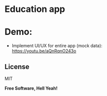 # Education app

# Demo:
 * Implement UI/UX for entire app (mock data): https://youtu.be/aQnRqnO243o


License
----
MIT

**Free Software, Hell Yeah!**

